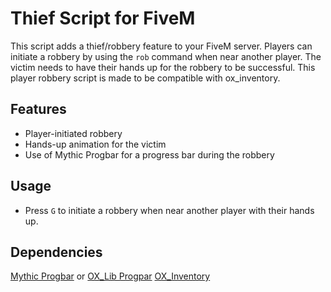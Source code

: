 # Thief Script for FiveM

This script adds a thief/robbery feature to your FiveM server. Players can initiate a robbery by using the `rob` command when near another player. The victim needs to have their hands up for the robbery to be successful.
This player robbery script is made to be compatible with ox_inventory.

## Features
- Player-initiated robbery
- Hands-up animation for the victim
- Use of Mythic Progbar for a progress bar during the robbery

## Usage
- Press `G` to initiate a robbery when near another player with their hands up.

## Dependencies
[Mythic Progbar](https://github.com/MonsterTaerAttO/mythic_progbar) or [OX_Lib Progpar](https://overextended.dev/ox_lib/Modules/Interface/Client/progress)
[OX_Inventory](https://github.com/overextended/ox_inventory)
